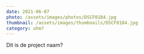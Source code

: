 ```yaml
---
date: 2021-06-07
photo: /assets/images/photos/DSCF0184.jpg
thumbnail: /assets/images/thumbnails/DSCF0184.jpg
category: uhm?
---
```

Dit is de project naam?